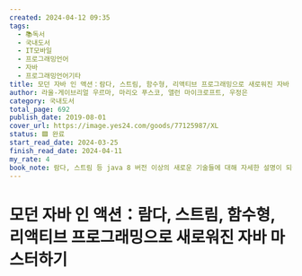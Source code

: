 ```yaml
---
created: 2024-04-12 09:35
tags:
  - 📚독서
  - 국내도서
  - IT모바일
  - 프로그래밍언어
  - 자바
  - 프로그래밍언어기타
title: 모던 자바 인 액션：람다, 스트림, 함수형, 리액티브 프로그래밍으로 새로워진 자바 마스터하기
author: 라울-게이브리얼 우르마, 마리오 푸스코, 앨런 마이크로프트, 우정은
category: 국내도서
total_page: 692
publish_date: 2019-08-01
cover_url: https://image.yes24.com/goods/77125987/XL
status: 🟩 완료
start_read_date: 2024-03-25
finish_read_date: 2024-04-11
my_rate: 4
book_note: 람다, 스트림 등 java 8 버전 이상의 새로운 기술들에 대해 자세한 설명이 되어있다.
---
```


# 모던 자바 인 액션：람다, 스트림, 함수형, 리액티브 프로그래밍으로 새로워진 자바 마스터하기

